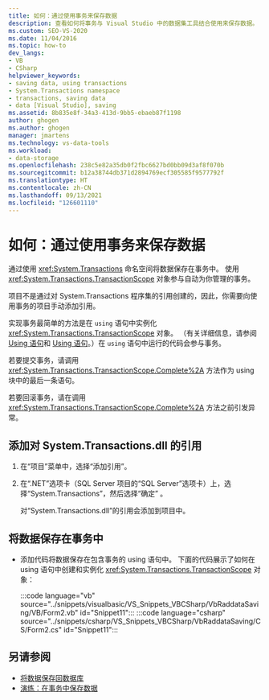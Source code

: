 ```yaml
---
title: 如何：通过使用事务来保存数据
description: 查看如何将事务与 Visual Studio 中的数据集工具结合使用来保存数据。 通过使用 System.Transactions 命名空间将数据保存在事务中。
ms.custom: SEO-VS-2020
ms.date: 11/04/2016
ms.topic: how-to
dev_langs:
- VB
- CSharp
helpviewer_keywords:
- saving data, using transactions
- System.Transactions namespace
- transactions, saving data
- data [Visual Studio], saving
ms.assetid: 8b835e8f-34a3-413d-9bb5-ebaeb87f1198
author: ghogen
ms.author: ghogen
manager: jmartens
ms.technology: vs-data-tools
ms.workload:
- data-storage
ms.openlocfilehash: 238c5e82a35db0f2fbc6627bd0bb09d3af8f070b
ms.sourcegitcommit: b12a38744db371d2894769ecf305585f9577792f
ms.translationtype: HT
ms.contentlocale: zh-CN
ms.lasthandoff: 09/13/2021
ms.locfileid: "126601110"
---
```

# <a name="how-to-save-data-by-using-a-transaction"></a>如何：通过使用事务来保存数据

通过使用 <xref:System.Transactions> 命名空间将数据保存在事务中。 使用 <xref:System.Transactions.TransactionScope> 对象参与自动为你管理的事务。

项目不是通过对 System.Transactions 程序集的引用创建的，因此，你需要向使用事务的项目手动添加引用。

实现事务最简单的方法是在 `using` 语句中实例化 <xref:System.Transactions.TransactionScope> 对象。 （有关详细信息，请参阅 [Using 语句](/dotnet/visual-basic/language-reference/statements/using-statement)和 [Using 语句](/dotnet/csharp/language-reference/keywords/using-statement)。）在 `using` 语句中运行的代码会参与事务。

若要提交事务，请调用 <xref:System.Transactions.TransactionScope.Complete%2A> 方法作为 using 块中的最后一条语句。

若要回滚事务，请在调用 <xref:System.Transactions.TransactionScope.Complete%2A> 方法之前引发异常。

## <a name="to-add-a-reference-to-the-systemtransactionsdll"></a>添加对 System.Transactions.dll 的引用

1. 在“项目”菜单中，选择“添加引用”。

2. 在“.NET”选项卡（SQL Server 项目的“SQL Server”选项卡）上，选择“System.Transactions”，然后选择“确定”   。

     对“System.Transactions.dll”的引用会添加到项目中。

## <a name="to-save-data-in-a-transaction"></a>将数据保存在事务中

- 添加代码将数据保存在包含事务的 using 语句中。 下面的代码展示了如何在 using 语句中创建和实例化 <xref:System.Transactions.TransactionScope> 对象：

     :::code language="vb" source="../snippets/visualbasic/VS_Snippets_VBCSharp/VbRaddataSaving/VB/Form2.vb" id="Snippet11":::
     :::code language="csharp" source="../snippets/csharp/VS_Snippets_VBCSharp/VbRaddataSaving/CS/Form2.cs" id="Snippet11":::

## <a name="see-also"></a>另请参阅

- [将数据保存回数据库](../data-tools/save-data-back-to-the-database.md)
- [演练：在事务中保存数据](../data-tools/save-data-in-a-transaction.md)
